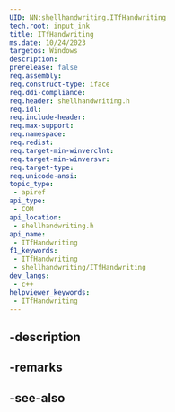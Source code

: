 ```yaml
---
UID: NN:shellhandwriting.ITfHandwriting
tech.root: input_ink
title: ITfHandwriting
ms.date: 10/24/2023
targetos: Windows
description: 
prerelease: false
req.assembly: 
req.construct-type: iface
req.ddi-compliance: 
req.header: shellhandwriting.h
req.idl: 
req.include-header: 
req.max-support: 
req.namespace: 
req.redist: 
req.target-min-winverclnt: 
req.target-min-winversvr: 
req.target-type: 
req.unicode-ansi: 
topic_type:
 - apiref
api_type:
 - COM
api_location:
 - shellhandwriting.h
api_name:
 - ITfHandwriting
f1_keywords:
 - ITfHandwriting
 - shellhandwriting/ITfHandwriting
dev_langs:
 - c++
helpviewer_keywords:
 - ITfHandwriting
---
```


## -description

## -remarks

## -see-also

